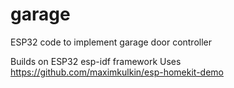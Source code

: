 # garage
ESP32 code to implement garage door controller

Builds on ESP32 esp-idf framework
Uses https://github.com/maximkulkin/esp-homekit-demo
